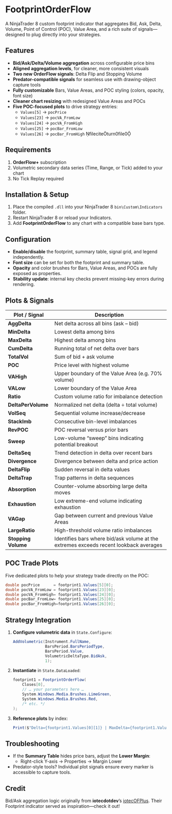 # FootprintOrderFlow

A NinjaTrader 8 custom footprint indicator that aggregates Bid, Ask, Delta, Volume, Point of Control (POC), Value Area, and a rich suite of signals—designed to plug directly into your strategies.

## Features

- **Bid/Ask/Delta/Volume aggregation** across configurable price bins  
- **Aligned aggregation levels**, for cleaner, more consistent visuals  
- **Two new OrderFlow signals**: Delta Flip and Stopping Volume  
- **Predator-compatible signals** for seamless use with drawing-object capture tools  
- **Fully customizable** Bars, Value Areas, and POC styling (colors, opacity, font size)  
- **Cleaner chart resizing** with redesigned Value Areas and POCs  
- **Five POC-focused plots** to drive strategy entries:  
  - `Values[5]` → `pocPrice`  
  - `Values[23]` → `pocVA_FromLow`  
  - `Values[24]` → `pocVA_FromHigh`  
  - `Values[25]` → `pocBar_FromLow`  
  - `Values[26]` → `pocBar_FromHigh` fileciteturn0file0

## Requirements

1. **OrderFlow+** subscription  
2. Volumetric secondary data series (Time, Range, or Tick) added to your chart  
3. No Tick Replay required  

## Installation & Setup

1. Place the compiled `.dll` into your NinjaTrader 8 `bin\Custom\Indicators` folder.  
2. Restart NinjaTrader 8 or reload your Indicators.  
3. Add **FootprintOrderFlow** to any chart with a compatible base bars type.

## Configuration

- **Enable/disable** the footprint, summary table, signal grid, and legend independently.  
- **Font size** can be set for both the footprint and summary table.  
- **Opacity** and color brushes for Bars, Value Areas, and POCs are fully exposed as properties.  
- **Stability update**: internal key checks prevent missing-key errors during rendering.

## Plots & Signals

| Plot / Signal      | Description                                                                                |
|--------------------|--------------------------------------------------------------------------------------------|
| **AggDelta**       | Net delta across all bins (ask – bid)                                                       |
| **MinDelta**       | Lowest delta among bins                                                                     |
| **MaxDelta**       | Highest delta among bins                                                                    |
| **CumDelta**       | Running total of net delta over bars                                                        |
| **TotalVol**       | Sum of bid + ask volume                                                                      |
| **POC**            | Price level with highest volume                                                             |
| **VAHigh**         | Upper boundary of the Value Area (e.g. 70% volume)                                          |
| **VALow**          | Lower boundary of the Value Area                                                            |
| **Ratio**          | Custom volume ratio for imbalance detection                                                 |
| **DeltaPerVolume** | Normalized net delta (delta ÷ total volume)                                                 |
| **VolSeq**         | Sequential volume increase/decrease                                                         |
| **StackImb**       | Consecutive bin-level imbalances                                                            |
| **RevPOC**         | POC reversal versus prior bars                                                              |
| **Sweep**          | Low-volume “sweep” bins indicating potential breakout                                      |
| **DeltaSeq**       | Trend detection in delta over recent bars                                                   |
| **Divergence**     | Divergence between delta and price action                                                   |
| **DeltaFlip**      | Sudden reversal in delta values                                                             |
| **DeltaTrap**      | Trap patterns in delta sequences                                                            |
| **Absorption**     | Counter-volume absorbing large delta moves                                                  |
| **Exhaustion**     | Low extreme-end volume indicating exhaustion                                                |
| **VAGap**          | Gap between current and previous Value Areas                                                |
| **LargeRatio**     | High-threshold volume ratio imbalances                                                       |
| **Stopping Volume**| Identifies bars where bid/ask volume at the extremes exceeds recent lookback averages       |

## POC Trade Plots

Five dedicated plots to help your strategy trade directly on the POC:

```csharp
double pocPrice      = footprint1.Values[5][0];
double pocVA_FromLow = footprint1.Values[23][0];
double pocVA_FromHigh= footprint1.Values[24][0];
double pocBar_FromLow= footprint1.Values[25][0];
double pocBar_FromHigh=footprint1.Values[26][0];
```

## Strategy Integration

1. **Configure volumetric data** in `State.Configure`:
   ```csharp
   AddVolumetric(Instrument.FullName,
                 BarsPeriod.BarsPeriodType,
                 BarsPeriod.Value,
                 VolumetricDeltaType.BidAsk,
                 1);
   ```
2. **Instantiate** in `State.DataLoaded`:
   ```csharp
   footprint1 = FootprintOrderFlow(
       Closes[0],
       // … your parameters here …
       System.Windows.Media.Brushes.LimeGreen,
       System.Windows.Media.Brushes.Red,
       /* etc. */
   );
   ```
3. **Reference plots** by index:
   ```csharp
   Print($"Delta={footprint1.Values[0][1]} | MaxDelta={footprint1.Values[2][1]} | …");
   ```

## Troubleshooting

- If the **Summary Table** hides price bars, adjust the **Lower Margin**:
  - Right-click Y-axis → Properties → Margin Lower  
- Predator-style tools? Individual plot signals ensure every marker is accessible to capture tools.

## Credit

Bid/Ask aggregation logic originally from **iotecdotdev**’s [iotecOFPlus](https://github.com/iotecdotdev/iotecOFPlus). Their Footprint indicator served as inspiration—check it out!
